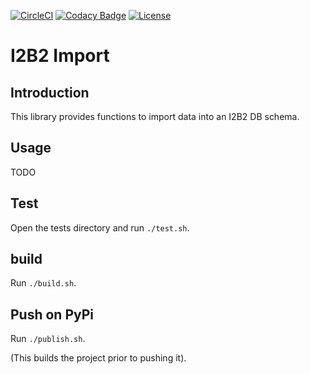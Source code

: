 [![CircleCI](https://circleci.com/gh/LREN-CHUV/i2b2-import.svg?style=svg)](https://circleci.com/gh/LREN-CHUV/i2b2-import)
[![Codacy Badge](https://api.codacy.com/project/badge/Grade/850854199e9c4fbca8386a10bf1c4867)](https://www.codacy.com/app/mirco-nasuti/i2b2-import?utm_source=github.com&amp;utm_medium=referral&amp;utm_content=LREN-CHUV/i2b2-import&amp;utm_campaign=Badge_Grade)
[![License](https://img.shields.io/badge/license-Apache--2.0-blue.svg)](https://github.com/LREN-CHUV/i2b2-import/blob/master/LICENSE)


# I2B2 Import

## Introduction

This library provides functions to import data into an I2B2 DB schema.

## Usage

TODO

## Test

Open the tests directory and run `./test.sh`.

## build

Run `./build.sh`.

## Push on PyPi

Run `./publish.sh`.

(This builds the project prior to pushing it).
